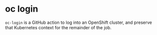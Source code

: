 # oc login

`oc-login` is a GitHub action to log into an OpenShift cluster, and preserve that Kubernetes context for the remainder of the job.
